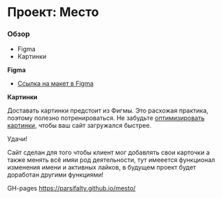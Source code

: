 # Проект: Место

### Обзор

* Figma
* Картинки

**Figma**

* [Ссылка на макет в Figma](https://www.figma.com/file/2cn9N9jSkmxD84oJik7xL7/JavaScript.-Sprint-4?node-id=0%3A1)

**Картинки**

Доставать картинки предстоит из Фигмы. Это расхожая практика, поэтому полезно потренироваться.
Не забудьте [оптимизировать картинки](https://tinypng.com/), чтобы ваш сайт загружался быстрее.

Удачи!

Сайт сделан для того чтобы клиент мог добавлять свои карточки а также менять всё имяи род деятельности, тут имееется функционал изменения имени и активных лайков, в будущем проект будет доработан другими функциями!

GH-pages
https://parsifalty.github.io/mesto/